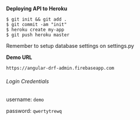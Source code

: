 **Deploying API to Heroku**

    $ git init && git add .
    $ git commit -am "init"
    $ heroku create my-app
    $ git push heroku master

Remember to setup database settings on settings.py

**Demo URL**

`https://angular-drf-admin.firebaseapp.com`

###### Login Credentials

username: `demo`

password: `qwertytrewq`